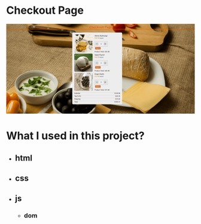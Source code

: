 # Checkout Page

![gif](./img/Animation.gif)

# What I used in this project?

- ## html
- ## css
- ## js
  - ### dom

